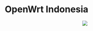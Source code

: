 # OpenWrt Indonesia
<p align="center">
  <img src="https://scontent.fcgk2-1.fna.fbcdn.net/v/t1.0-9/20375916_1270194729770109_1139975581255548425_n.jpg?oh=e2e4a9bea2ef45a5295163efe209670f&oe=59FC62A2">
</p>
